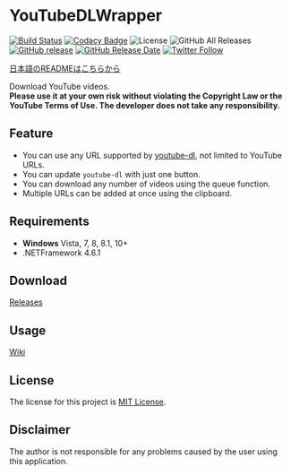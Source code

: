 # YouTubeDLWrapper

[![Build Status](https://travis-ci.org/book000/YouTubeDLWrapper.svg?branch=master)](https://travis-ci.org/book000/YouTubeDLWrapper)
[![Codacy Badge](https://api.codacy.com/project/badge/Grade/6bb2acb5bd654cf79e0f98cafd2684ff)](https://www.codacy.com/app/book000/YouTubeDLWrapper?utm_source=github.com&amp;utm_medium=referral&amp;utm_content=book000/YouTubeDLWrapper&amp;utm_campaign=Badge_Grade)
![License](https://img.shields.io/github/license/book000/YouTubeDLWrapper.svg)
![GitHub All Releases](https://img.shields.io/github/downloads/book000/YouTubeDLWrapper/total.svg)
[![GitHub release](https://img.shields.io/github/release/book000/YouTubeDLWrapper.svg)](https://github.com/book000/YouTubeDLWrapper/releases)
[![GitHub Release Date](https://img.shields.io/github/release-date/book000/YouTubeDLWrapper.svg)](https://github.com/book000/YouTubeDLWrapper/releases)
[![Twitter Follow](https://img.shields.io/twitter/follow/book000.svg?style=social)](https://twitter.com/book000)

[日本語のREADMEはこちらから](https://github.com/book000/YouTubeDLWrapper/blob/master/README-ja.md)

Download YouTube videos.  
**Please use it at your own risk without violating the Copyright Law or the YouTube Terms of Use. The developer does not take any responsibility.**

## Feature

- You can use any URL supported by [youtube-dl](https://github.com/ytdl-org/youtube-dl), not limited to YouTube URLs.
- You can update `youtube-dl` with just one button.
- You can download any number of videos using the queue function.
- Multiple URLs can be added at once using the clipboard.

## Requirements

- **Windows** Vista, 7, 8, 8.1, 10+
- .NETFramework 4.6.1

## Download

[Releases](https://github.com/book000/YouTubeDLWrapper/releases)

## Usage

[Wiki](https://github.com/book000/YouTubeDLWrapper/wiki)

## License

The license for this project is [MIT License](https://github.com/book000/YouTubeDLWrapper/blob/master/LICENSE).

## Disclaimer

The author is not responsible for any problems caused by the user using this application.

